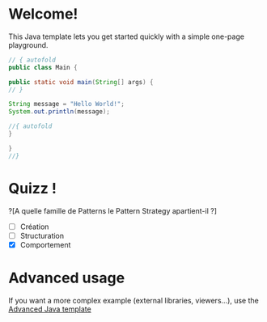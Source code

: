 # Welcome!

This Java template lets you get started quickly with a simple one-page playground.

```java runnable
// { autofold
public class Main {

public static void main(String[] args) {
// }

String message = "Hello World!";
System.out.println(message);

//{ autofold
}

}
//}
```

# Quizz !

?[A quelle famille de Patterns le Pattern Strategy apartient-il ?]
-[ ] Création
-[ ] Structuration
-[x] Comportement

# Advanced usage

If you want a more complex example (external libraries, viewers...), use the [Advanced Java template](https://tech.io/select-repo/385)
